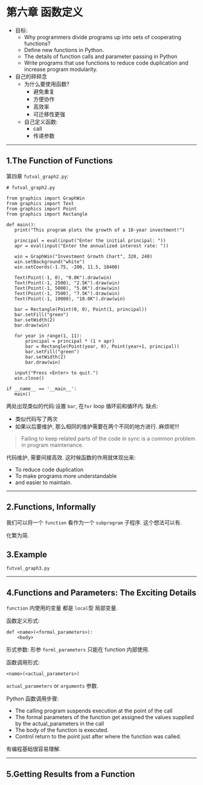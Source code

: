 # 第六章 函数定义

- 目标:
    - Why programmers divide programs up into sets of cooperating functions?
    - Define new functions in Python.
    - The details of function calls and parameter passing in Python
    - Write programs that use functions to reduce code duplication and increase program modularity.
- 自己的碎碎念
    - 为什么要使用函数?
        - 避免重复
        - 方便协作
        - 高效率
        - 可迁移性更强
    - 自己定义函数:
        - call
        - 传递参数

---

## 1.The Function of Functions

第四章 `futval_graph2.py`:

```
# futval_graph2.py

from graphics import GraphWin
from graphics import Text
from graphics import Point
from graphics import Rectangle

def main():
   print("This program plots the growth of a 10-year investment!")

   principal = eval(input("Enter the initial principal: "))
   apr = eval(input("Enter the annualized interest rate: "))

   win = GraphWin("Investment Growth Chart", 320, 240)
   win.setBackground("white")
   win.setCoords(-1.75, -200, 11.5, 10400)

   Text(Point(-1, 0), "0.0K").draw(win)
   Text(Point(-1, 2500), "2.5K").draw(win)
   Text(Point(-1, 5000), "5.0K").draw(win)
   Text(Point(-1, 7500), "7.5K").draw(win)
   Text(Point(-1, 10000), "10.0K").draw(win)

   bar = Rectangle(Point(0, 0), Point(1, principal))
   bar.setFill("green")
   bar.setWidth(2)
   bar.draw(win)

   for year in range(1, 11):
       principal = principal * (1 + apr)
       bar = Rectangle(Point(year, 0), Point(year+1, principal))
       bar.setFill("green")
       bar.setWidth(2)
       bar.draw(win)

   input("Press <Enter> to quit.")
   win.close()

if __name__ == '__main__':
   main()
```

两处出现类似的代码:设置 `bar`, 在`for` loop 循环前和循环内. 缺点:

- 类似代码写了两次
- 如果以后要维护, 那么相同的维护需要在两个不同的地方进行. 麻烦呢!!!

> Failing to keep related parts of the code in sync is a common problem in program maintenance.

代码维护, 需要间接高效. 这时候函数的作用就体现出来:

- To reduce code duplication
- To make programs more understandable
- and easier to maintain.

---

## 2.Functions, Informally

我们可以将一个 `function` 看作为一个 `subprogram` 子程序. 这个想法可以有.

化繁为简.

## 3.Example

`futval_graph3.py`

---

## 4.Functions and Parameters: The Exciting Details

`function` 内使用的变量 都是 `local`型 局部变量.

函数定义形式:

```
def <name>(<formal_parameters>):
    <body>
```

形式参数: 形参 `forml_parameters` 只能在 function 内部使用.

函数调用形式:

```
<name>(<actual_parameters>)
```

`actual_parameters` or `arguments` 参数.

Python 函数调用步骤:

- The calling program suspends execution at the point of the call
- The formal parameters of the function get assigned the values supplied by the actual_parameters in the call
- The body of the function is executed.
- Control return to the point just after where the function was called.

有编程基础很容易理解.

---

## 5.Getting Results from a Function  

